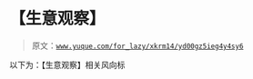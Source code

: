 # 【生意观察】

> 原文：[`www.yuque.com/for_lazy/xkrm14/yd00gz5ieg4y4sy6`](https://www.yuque.com/for_lazy/xkrm14/yd00gz5ieg4y4sy6)



以下为：【生意观察】相关风向标 



